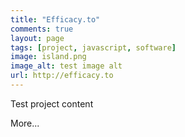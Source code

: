 ```yaml
---
title: "Efficacy.to"
comments: true
layout: page
tags: [project, javascript, software]
image: island.png
image_alt: test image alt
url: http://efficacy.to
---
```


Test project content

More...
